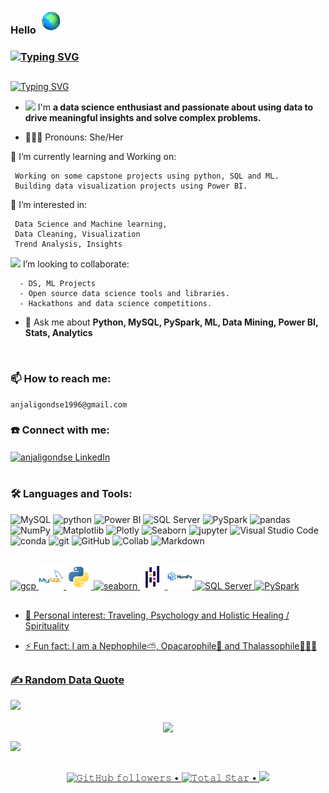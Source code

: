 ### **Hello** <img src="https://github.com/soopertramp/soopertramp/blob/main/globe-2.webp" width="40px">                          

### [![Typing SVG](https://readme-typing-svg.demolab.com?font=Fira+Code&weight=200&size=17&duration=2000&pause=1000&color=1BD5F7&center=true&vCenter=true&repeat=false&width=396&lines=I'm+Anjali+Gondse+%F0%9F%91%8B)](https://git.io/typing-svg)

##
  
[![Typing SVG](https://readme-typing-svg.demolab.com?font=Fira+Code&duration=3001&pause=1000&color=105B58&background=C5D07500&center=true&vCenter=true&width=1001&height=104&lines=%7C+Providing+Data-Driven+Solutions+;+for+Business+Growth+%7C;%7C+Data+Science+%7C;+Python+%7C+SQL+%7CPower+BI+%7CPySpark%7C+ETL)](https://git.io/typing-svg)

- <img src="https://media.tenor.com/Wx9IEmZZXSoAAAAi/hi.gif" width="18px" /> I'm **a data science enthusiast and passionate about using data to drive meaningful insights and solve complex problems.**
  
  
- 👩🏾‍💻 Pronouns: She/Her
  
  
🔭 I’m currently learning and Working on:
     
     Working on some capstone projects using python, SQL and ML.
     Building data visualization projects using Power BI.
                                         
 👀 I’m interested in:
 
     Data Science and Machine learning,
     Data Cleaning, Visualization
     Trend Analysis, Insights
 
 <img src="https://media.tenor.com/abZdiuXo7GYAAAAi/women-with-bunny-ears-joypixels.gif" width="20px"> I’m looking to collaborate:
  
      - DS, ML Projects 
      - Open source data science tools and libraries.
      - Hackathons and data science competitions.
  
  
- 💬 Ask me about **Python, MySQL, PySpark, ML, Data Mining, Power BI, Stats, Analytics**  
<br/> 
 
### 📫 How to reach me:
 
    anjaligondse1996@gmail.com
  
 
### :phone: Connect with me:
 
<a href="https://www.linkedin.com/in/anjaligondse/" target="blank"><img align="center" src="https://upload.wikimedia.org/wikipedia/commons/b/b1/LinkedIn_Logo_2013_%282%29.svg" alt="anjaligondse LinkedIn" height="50" width="120" /></a> <br>
  <br>
</p>
  
### 🛠 Languages and Tools:
![MySQL](https://img.shields.io/badge/mysql-%2300f.svg?style=for-the-badge&logo=mysql&logoColor=white) 
![python](https://img.shields.io/badge/python%20-%2314354C.svg?&style=for-the-badge&logo=python&logoColor=white) 
![Power BI](https://img.shields.io/badge/powerbi-%23121011.svg?style=for-the-badge&logo=powerbi&logoColor=yellow) 
![SQL Server](https://img.shields.io/badge/SQL%20Server-%23CC2927?style=for-the-badge&logo=Microsoft%20SQL%20Server&logoColor=white)
![PySpark](https://img.shields.io/badge/PySpark-%23E25A1C?style=for-the-badge&logo=Apache%20Spark&logoColor=white)
![pandas](https://img.shields.io/badge/pandas%20-%23150458.svg?&style=for-the-badge&logo=pandas&logoColor=white) 
![NumPy](https://img.shields.io/badge/numpy-%23013243.svg?style=for-the-badge&logo=numpy&logoColor=white)
![Matplotlib](https://img.shields.io/badge/Matplotlib-%23ffffff.svg?style=for-the-badge&logo=Matplotlib&logoColor=black) 
![Plotly](https://img.shields.io/badge/Plotly-%233F4F75.svg?style=for-the-badge&logo=plotly&logoColor=white)
![Seaborn](https://img.shields.io/badge/Seaborn-%238FB9A8?style=for-the-badge&logo=Python&logoColor=white)
![jupyter](https://img.shields.io/badge/Jupyter%20-%23F37626.svg?&style=for-the-badge&logo=Jupyter&logoColor=white)
![Visual Studio Code](https://img.shields.io/badge/Visual%20Studio%20Code-0078d7.svg?style=for-the-badge&logo=visual-studio-code&logoColor=white)
![conda](https://img.shields.io/badge/conda%20-%2342B029.svg?&style=for-the-badge&logo=anaconda&logoColor=white) 
![git](https://img.shields.io/badge/git%20-%23F05033.svg?&style=for-the-badge&logo=git&logoColor=black) 
![GitHub](https://img.shields.io/badge/github-%23121011.svg?style=for-the-badge&logo=github&logoColor=white)
![Collab](https://img.shields.io/badge/Google%20Colaboratory-%23F37626.svg?&style=for-the-badge&logo=Google-Colab&logoColor=black)
![Markdown](https://img.shields.io/badge/markdown-%23000000.svg?style=for-the-badge&logo=markdown&logoColor=white)

##

<p align="left"> </a> <a href="https://cloud.google.com" target="_blank" rel="noreferrer"> <img src="https://www.vectorlogo.zone/logos/google_cloud/google_cloud-icon.svg" alt="gcp" width="40" height="40"/> </a> <a href="https://www.mysql.com/" target="_blank" rel="noreferrer"> <img src="https://raw.githubusercontent.com/devicons/devicon/master/icons/mysql/mysql-original-wordmark.svg" alt="mysql" width="40" height="40"/> </a> <a href="https://www.python.org" target="_blank" rel="noreferrer"> <img src="https://raw.githubusercontent.com/devicons/devicon/master/icons/python/python-original.svg" alt="python" width="40" height="40"/> </a> <a href="https://seaborn.pydata.org/" target="_blank" rel="noreferrer"> <img src="https://seaborn.pydata.org/_images/logo-mark-lightbg.svg" alt="seaborn" width="40" height="40"/> </a> </a> <a href="https://pandas.pydata.org/" target="_blank" rel="noreferrer"> <img src="https://raw.githubusercontent.com/devicons/devicon/master/icons/pandas/pandas-original.svg" alt="pandas" width="40" height="40"/> </a> <a href="https://numpy.org/" target="_blank" rel="noreferrer"> <img src="https://raw.githubusercontent.com/devicons/devicon/master/icons/numpy/numpy-original-wordmark.svg" alt="numpy" width="40" height="40"/>
</a> <a href="https://www.microsoft.com/en-us/sql-server" target="_blank" rel="noreferrer"> <img src="https://img.icons8.com/color/48/000000/microsoft-sql-server.png" alt="SQL Server" width="40" height="40"/> </a> <a href="https://spark.apache.org/docs/latest/api/python/index.html" target="_blank" rel="noreferrer"> <img src="https://cdn.iconscout.com/icon/free/png-256/apache-spark-282323.png" alt="PySpark" width="40" height="40"/> 
 
 
##
- 👀 Personal interest: Traveling, Psychology and Holistic Healing / Spirituality 
  
  
- ⚡ Fun fact: I am a Nephophile⛅, Opacarophile🌇 and Thalassophile🏄🏾‍♂️
##

### ✍️ Random Data Quote
![](https://quotes-github-readme.vercel.app/api?type=vetical&theme=radical)
</p>
  
 <p align="center"> <img align="center" src="https://github-readme-streak-stats.herokuapp.com/?user=anjaligondse&theme=dark&hide_border=true"/>

![](https://komarev.com/ghpvc/?username=anjaligondse&color=green&style=for-the-badge)    
##  
<p align="center">
  <img src="https://img.shields.io/github/followers/anjaligondse?label=Follow&style=social" alt="𝙶𝚒𝚝𝙷𝚞𝚋 𝚏𝚘𝚕𝚕𝚘𝚠𝚎𝚛𝚜"> •
  <img src="https://img.shields.io/github/stars/anjaligondse?label=Stars" alt="𝚃𝚘𝚝𝚊𝚕 𝚂𝚝𝚊𝚛"> •
  <a href="https://github.com/sponsors/anjaligondse"><img src="https://img.shields.io/static/v1?label=Sponsor&message=%E2%9D%A4&logo=GitHub&color=%23fe8e86"/></a>
</p>

